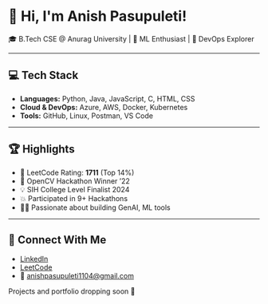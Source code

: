 # 👋 Hi, I'm Anish Pasupuleti!         
                   
🎓 B.Tech CSE @ Anurag University | 🧠 ML Enthusiast | 🚀 DevOps Explorer                                   
                           
---                       
                
## 💻 Tech Stack        
   
- **Languages:** Python, Java, JavaScript, C, HTML, CSS    
- **Cloud & DevOps:** Azure, AWS, Docker, Kubernetes  
- **Tools:** GitHub, Linux, Postman, VS Code
 
---

## 🏆 Highlights

- 🧠 LeetCode Rating: **1711** (Top 14%) 
- 🥇 OpenCV Hackathon Winner ’22
- 💡 SIH College Level Finalist 2024
- 💥 Participated in 9+ Hackathons
- 👨‍💻 Passionate about building GenAI, ML tools

--- 

## 🔗 Connect With Me

- [LinkedIn](https://www.linkedin.com/in/anishpasupuleti/)
- [LeetCode](https://leetcode.com/u/AnishSai/)
- 📧 anishpasupuleti1104@gmail.com

Projects and portfolio dropping soon 🚀
